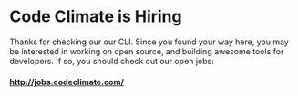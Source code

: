 # Code Climate is Hiring

Thanks for checking our our CLI. Since you found your way here, you may be interested in working on open source, and building awesome tools for developers. If so, you should check out our open jobs:

#### http://jobs.codeclimate.com/
